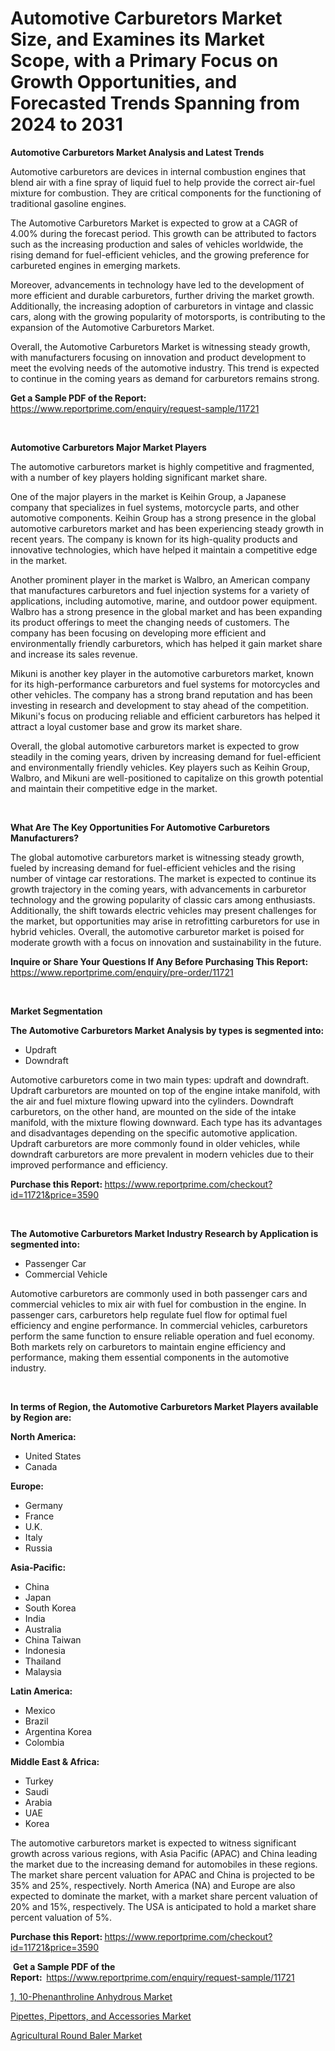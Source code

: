 <p><h1>Automotive Carburetors Market Size, and Examines its Market Scope, with a Primary Focus on Growth Opportunities, and Forecasted Trends Spanning from 2024 to 2031</h1></p><p><strong>Automotive Carburetors Market Analysis and Latest Trends</strong></p>
<p><p>Automotive carburetors are devices in internal combustion engines that blend air with a fine spray of liquid fuel to help provide the correct air-fuel mixture for combustion. They are critical components for the functioning of traditional gasoline engines.</p><p>The Automotive Carburetors Market is expected to grow at a CAGR of 4.00% during the forecast period. This growth can be attributed to factors such as the increasing production and sales of vehicles worldwide, the rising demand for fuel-efficient vehicles, and the growing preference for carbureted engines in emerging markets.</p><p>Moreover, advancements in technology have led to the development of more efficient and durable carburetors, further driving the market growth. Additionally, the increasing adoption of carburetors in vintage and classic cars, along with the growing popularity of motorsports, is contributing to the expansion of the Automotive Carburetors Market.</p><p>Overall, the Automotive Carburetors Market is witnessing steady growth, with manufacturers focusing on innovation and product development to meet the evolving needs of the automotive industry. This trend is expected to continue in the coming years as demand for carburetors remains strong.</p></p>
<p><strong>Get a Sample PDF of the Report:&nbsp;</strong> <a href="https://www.reportprime.com/enquiry/request-sample/11721">https://www.reportprime.com/enquiry/request-sample/11721</a></p>
<p>&nbsp;</p>
<p><strong>Automotive Carburetors Major Market Players</strong></p>
<p><p>The automotive carburetors market is highly competitive and fragmented, with a number of key players holding significant market share. </p><p>One of the major players in the market is Keihin Group, a Japanese company that specializes in fuel systems, motorcycle parts, and other automotive components. Keihin Group has a strong presence in the global automotive carburetors market and has been experiencing steady growth in recent years. The company is known for its high-quality products and innovative technologies, which have helped it maintain a competitive edge in the market.</p><p>Another prominent player in the market is Walbro, an American company that manufactures carburetors and fuel injection systems for a variety of applications, including automotive, marine, and outdoor power equipment. Walbro has a strong presence in the global market and has been expanding its product offerings to meet the changing needs of customers. The company has been focusing on developing more efficient and environmentally friendly carburetors, which has helped it gain market share and increase its sales revenue.</p><p>Mikuni is another key player in the automotive carburetors market, known for its high-performance carburetors and fuel systems for motorcycles and other vehicles. The company has a strong brand reputation and has been investing in research and development to stay ahead of the competition. Mikuni's focus on producing reliable and efficient carburetors has helped it attract a loyal customer base and grow its market share.</p><p>Overall, the global automotive carburetors market is expected to grow steadily in the coming years, driven by increasing demand for fuel-efficient and environmentally friendly vehicles. Key players such as Keihin Group, Walbro, and Mikuni are well-positioned to capitalize on this growth potential and maintain their competitive edge in the market.</p></p>
<p>&nbsp;</p>
<p><strong>What Are The Key Opportunities For Automotive Carburetors Manufacturers?</strong></p>
<p><p>The global automotive carburetors market is witnessing steady growth, fueled by increasing demand for fuel-efficient vehicles and the rising number of vintage car restorations. The market is expected to continue its growth trajectory in the coming years, with advancements in carburetor technology and the growing popularity of classic cars among enthusiasts. Additionally, the shift towards electric vehicles may present challenges for the market, but opportunities may arise in retrofitting carburetors for use in hybrid vehicles. Overall, the automotive carburetor market is poised for moderate growth with a focus on innovation and sustainability in the future.</p></p>
<p><strong>Inquire or Share Your Questions If Any Before Purchasing This Report:</strong> <a href="https://www.reportprime.com/enquiry/pre-order/11721">https://www.reportprime.com/enquiry/pre-order/11721</a></p>
<p>&nbsp;</p>
<p><strong>Market Segmentation</strong></p>
<p><strong>The Automotive Carburetors Market Analysis by types is segmented into:</strong></p>
<p><ul><li>Updraft</li><li>Downdraft</li></ul></p>
<p><p>Automotive carburetors come in two main types: updraft and downdraft. Updraft carburetors are mounted on top of the engine intake manifold, with the air and fuel mixture flowing upward into the cylinders. Downdraft carburetors, on the other hand, are mounted on the side of the intake manifold, with the mixture flowing downward. Each type has its advantages and disadvantages depending on the specific automotive application. Updraft carburetors are more commonly found in older vehicles, while downdraft carburetors are more prevalent in modern vehicles due to their improved performance and efficiency.</p></p>
<p><strong>Purchase this Report:&nbsp;</strong><a href="https://www.reportprime.com/checkout?id=11721&price=3590">https://www.reportprime.com/checkout?id=11721&price=3590</a></p>
<p>&nbsp;</p>
<p><strong>The Automotive Carburetors Market Industry Research by Application is segmented into:</strong></p>
<p><ul><li>Passenger Car</li><li>Commercial Vehicle</li></ul></p>
<p><p>Automotive carburetors are commonly used in both passenger cars and commercial vehicles to mix air with fuel for combustion in the engine. In passenger cars, carburetors help regulate fuel flow for optimal fuel efficiency and engine performance. In commercial vehicles, carburetors perform the same function to ensure reliable operation and fuel economy. Both markets rely on carburetors to maintain engine efficiency and performance, making them essential components in the automotive industry.</p></p>
<p>&nbsp;</p>
<p><strong>In terms of Region, the Automotive Carburetors Market Players available by Region are:</strong></p>
<p>
    <p> <strong> North America: </strong>
        <ul>
            <li>United States</li>
            <li>Canada</li>
        </ul>
        </p> 
    <p> <strong> Europe: </strong>
        <ul>
            <li>Germany</li>
            <li>France</li>
            <li>U.K.</li>
            <li>Italy</li>
            <li>Russia</li>
        </ul>
        </p> 
    <p> <strong> Asia-Pacific: </strong>
        <ul>
            <li>China</li>
            <li>Japan</li>
            <li>South Korea</li>
            <li>India</li>
            <li>Australia</li>
            <li>China Taiwan</li>
            <li>Indonesia</li>
            <li>Thailand</li>
            <li>Malaysia</li>
        </ul>
        </p> 
    <p> <strong> Latin America: </strong>
        <ul>
            <li>Mexico</li>
            <li>Brazil</li>
            <li>Argentina Korea</li>
            <li>Colombia</li>
        </ul>
        </p> 
    <p> <strong> Middle East & Africa: </strong>
        <ul>
            <li>Turkey</li>
            <li>Saudi</li>
            <li>Arabia</li>
            <li>UAE</li>
            <li>Korea</li>
        </ul>
    </p>
    </p>
<p><p>The automotive carburetors market is expected to witness significant growth across various regions, with Asia Pacific (APAC) and China leading the market due to the increasing demand for automobiles in these regions. The market share percent valuation for APAC and China is projected to be 35% and 25%, respectively. North America (NA) and Europe are also expected to dominate the market, with a market share percent valuation of 20% and 15%, respectively. The USA is anticipated to hold a market share percent valuation of 5%.</p></p>
<p><strong>Purchase this Report: </strong><a href="https://www.reportprime.com/checkout?id=11721&price=3590">https://www.reportprime.com/checkout?id=11721&price=3590</a></p>
<p>&nbsp;<strong>Get a Sample PDF of the Report:&nbsp;&nbsp;</strong><a href="https://www.reportprime.com/enquiry/request-sample/11721">https://www.reportprime.com/enquiry/request-sample/11721</a></p>
<p><strong></strong></p>
<p><p><a href="https://view.publitas.com/reportprime-1/1-10-phenanthroline-anhydrous-market-size-market-share-and-global-market-analysis-report-2023-2030/">1, 10-Phenanthroline Anhydrous Market</a></p><p><a href="https://view.publitas.com/reportprime-1/pipettes-pipettors-and-accessories-market-research-report-unlocks-analysis-on-the-market-financial-status-market-size-and-market-revenue-upto-2030/">Pipettes, Pipettors, and Accessories Market</a></p><p><a href="https://view.publitas.com/reportprime-1/agricultural-round-baler-market-insights-market-players-and-forecast-till-2030/">Agricultural Round Baler Market</a></p></p>
